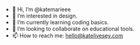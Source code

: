 - 👋 Hi, I’m @katemarieee
- 👀 I’m interested in design.
- 🌱 I’m currently learning coding basics.
- 💞️ I’m looking to collaborate on educational tools.
- 📫 How to reach me: hello@katelivesey.com

<!---
katemarieee/katemarieee is a ✨ special ✨ repository because its `README.md` (this file) appears on your GitHub profile.
You can click the Preview link to take a look at your changes.
--->
